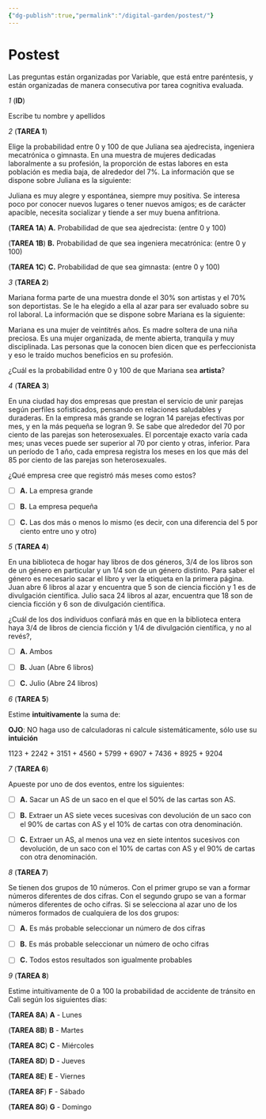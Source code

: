 ```yaml
---
{"dg-publish":true,"permalink":"/digital-garden/postest/"}
---
```


# Postest

Las preguntas están organizadas por Variable, que está entre paréntesis, y están organizadas de manera consecutiva por tarea cognitiva evaluada.

_1_ (**ID**)

Escribe tu nombre y apellidos

_2_ (**TAREA 1**)

Elige la probabilidad entre 0 y 100 de que Juliana sea ajedrecista, ingeniera mecatrónica o gimnasta. En una muestra de mujeres dedicadas laboralmente a su profesión, la proporción de estas labores en esta población es media baja, de alrededor del 7%. La información que se dispone sobre Juliana es la siguiente:

Juliana es muy alegre y espontánea, siempre muy positiva. Se interesa poco por conocer nuevos lugares o tener nuevos amigos; es de carácter apacible, necesita socializar y tiende a ser muy buena anfitriona.

(**TAREA 1A**) **A.** Probabilidad de que sea ajedrecista: (entre 0 y 100)

(**TAREA 1B**) **B.** Probabilidad de que sea ingeniera mecatrónica: (entre 0 y 100)

(**TAREA 1C**) **C.** Probabilidad de que sea gimnasta: (entre 0 y 100)

_3_ (**TAREA 2**)

Mariana forma parte de una muestra donde el 30% son artistas y el 70% son deportistas. Se le ha elegido a ella al azar para ser evaluado sobre su rol laboral. La información que se dispone sobre Mariana es la siguiente:

Mariana es una mujer de veintitrés años. Es madre soltera de una niña preciosa. Es una mujer organizada, de mente abierta, tranquila y muy disciplinada. Las personas que la conocen bien dicen que es perfeccionista y eso le traído muchos beneficios en su profesión.

¿Cuál es la probabilidad entre 0 y 100 de que Mariana sea **artista**?

_4_ (**TAREA 3**)

En una ciudad hay dos empresas que prestan el servicio de unir parejas según perfiles sofisticados, pensando en relaciones saludables y duraderas. En la empresa más grande se logran 14 parejas efectivas por mes, y en la más pequeña se logran 9. Se sabe que alrededor del 70 por ciento de las parejas son heterosexuales. El porcentaje exacto varía cada mes; unas veces puede ser superior al 70 por ciento y otras, inferior. Para un período de 1 año, cada empresa registra los meses en los que más del 85 por ciento de las parejas son heterosexuales.

¿Qué empresa cree que registró más meses como estos?

 - [ ] **A.** La empresa grande

 - [ ] **B.** La empresa pequeña

 - [ ] **C.** Las dos más o menos lo mismo (es decir, con una diferencia del 5 por ciento entre uno y otro)

_5_ (**TAREA 4**)

En una biblioteca de hogar hay libros de dos géneros, 3/4 de los libros son de un género en particular y un 1/4 son de un género distinto. Para saber el género es necesario sacar el libro y ver la etiqueta en la primera página. Juan abre 6 libros al azar y encuentra que 5 son de ciencia ficción y 1 es de divulgación científica. Julio saca 24 libros al azar, encuentra que 18 son de ciencia ficción y 6 son de divulgación científica.

¿Cuál de los dos individuos confiará más en que en la biblioteca entera haya 3/4 de libros de ciencia ficción y 1/4 de divulgación científica, y no al revés?,

 - [ ] **A.** Ambos

 - [ ] **B.** Juan (Abre 6 libros)

 - [ ] **C.** Julio (Abre 24 libros)

_6_ (**TAREA 5**)

Estime **intuitivamente** la suma de:

**OJO**: NO haga uso de calculadoras ni calcule sistemáticamente, sólo use su **intuición**

1123 + 2242 + 3151 + 4560 + 5799 + 6907 + 7436 + 8925 + 9204

_7_ (**TAREA 6**)

Apueste por uno de dos eventos, entre los siguientes:

 - [ ] **A.** Sacar un AS de un saco en el que el 50% de las cartas son AS.

 - [ ] **B.** Extraer un AS siete veces sucesivas con devolución de un saco con el 90% de cartas con AS y el 10% de cartas con otra denominación.

 - [ ] **C.** Extraer un AS, al menos una vez en siete intentos sucesivos con devolución, de un saco con el 10% de cartas con AS y el 90% de cartas con otra denominación.

_8_ (**TAREA 7**)

Se tienen dos grupos de 10 números. Con el primer grupo se van a formar números diferentes de dos cifras. Con el segundo grupo se van a formar números diferentes de ocho cifras. Si se selecciona al azar uno de los números formados de cualquiera de los dos grupos:

 - [ ] **A.** Es más probable seleccionar un número de dos cifras

 - [ ] **B.** Es más probable seleccionar un número de ocho cifras

 - [ ] **C.** Todos estos resultados son igualmente probables

_9_ (**TAREA 8**)

Estime intuitivamente de 0 a 100 la probabilidad de accidente de tránsito en Cali según los siguientes días:

(**TAREA 8A**) **A** - Lunes

(**TAREA 8B**) **B** - Martes

(**TAREA 8C**) **C** - Miércoles

(**TAREA 8D**) **D** - Jueves

(**TAREA 8E**) **E** - Viernes

(**TAREA 8F**) **F** - Sábado

(**TAREA 8G**) **G** - Domingo